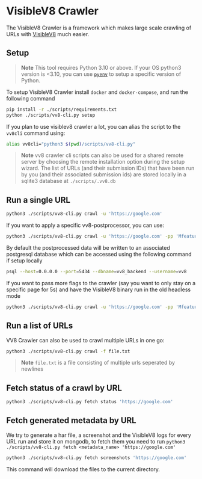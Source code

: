 # VisibleV8 Crawler

The VisibleV8 Crawler is a framework which makes large scale crawling of URLs with [VisibleV8](https://github.com/wspr-ncsu/visiblev8) much easier.

## Setup

> **Note**
> This tool requires Python 3.10 or above. If your OS python3 version is <3.10, you can use [`pyenv`](https://github.com/pyenv/pyenv) to setup a specific version of Python.

To setup VisibleV8 Crawler install `docker` and `docker-compose`, and run the following command

```sh
pip install -r ./scripts/requirements.txt
python ./scripts/vv8-cli.py setup
```

If you plan to use visiblev8 crawler a lot, you can alias the script to the `vv8cli` command using:

```sh
alias vv8cli="python3 $(pwd)/scripts/vv8-cli.py" 
```

> **Note**
> vv8 crawler cli scripts can also be used for a shared remote server by choosing the remote installation option during the setup wizard. The list of URLs (and their submission IDs) that have been run by you (and their associated submission ids) are stored locally in a sqlite3 database at `./scripts/.vv8.db`

## Run a single URL

```sh
python3 ./scripts/vv8-cli.py crawl -u 'https://google.com'
```

If you want to apply a specific vv8-postprocessor, you can use:

```sh
python3 ./scripts/vv8-cli.py crawl -u 'https://google.com' -pp 'Mfeatures'
```

By default the postprocessed data will be written to an associated postgresql database which can be accessed using the following command if setup locally

```sh
psql --host=0.0.0.0 --port=5434 --dbname=vv8_backend --username=vv8
```

If you want to pass more flags to the crawler (say you want to only stay on a specific page for 5s) and have the VisibleV8 binary run in the old headless mode

```sh
python3 ./scripts/vv8-cli.py crawl -u 'https://google.com' -pp 'Mfeatures' --loiter-time 5 --headless="old"
```

## Run a list of URLs

VV8 Crawler can also be used to crawl multiple URLs in one go:

```sh
python3 ./scripts/vv8-cli.py crawl -f file.txt
```

> **Note**
> `file.txt` is a file consisting of multiple urls seperated by newlines

## Fetch status of a crawl by URL

```sh
python3 ./scripts/vv8-cli.py fetch status 'https://google.com'
```

## Fetch generated metadata by URL

We try to generate a har file, a screenshot and the VisibleV8 logs for every URL run and store it on mongodb, to fetch them you need to run `python3 ./scripts/vv8-cli.py fetch <metadata_name> 'https://google.com'`

```sh
python3 ./scripts/vv8-cli.py fetch screenshots 'https://google.com'
```

This command will download the files to the current directory.

